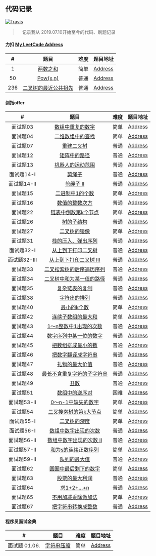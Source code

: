 ## 代码记录
[![Travis](https://img.shields.io/badge/language-C/C++-yellow.svg)]()

>　记录我从 2019.07.10开始至今的代码、刷题记录

#### 力扣  [My LeetCode Address](https://leetcode-cn.com/u/3srobin/)

| # | 题目 | 难度 | 题目地址 |
|:-:| :-: | :--: |  :--:  |
| 1 | [两数之和](./LeetCode/1.%20两数之和.cpp) | 简单 | [Address](https://leetcode-cn.com/problems/two-sum/) | 
| 50 | [Pow(x,n)](./LeetCode/50.%20Pow(x%2C%20n).cpp) | 普通 | [Address](https://leetcode-cn.com/problems/powx-n/) |  
| 236 | [二叉树的最近公共祖先](./LeetCode/236.%20二叉树的最近公共祖先.cpp) | 普通 | [Address](https://leetcode-cn.com/problems/lowest-common-ancestor-of-a-binary-tree/) |  

#### 剑指offer

| # | 题目 | 难度 | 题目地址 |
|:-:| :-: | :--: |  :--:  |
| 面试题03 | [数组中重复的数字](./剑指offer/面试题03.%20数组中重复的数字.cpp) | 简单 | [Address](https://leetcode-cn.com/problems/shu-zu-zhong-zhong-fu-de-shu-zi-lcof/submissions/) |  
| 面试题04 | [二维数组中的查找](./剑指offer/面试题04.%20二维数组中的查找.cpp) | 简单 | [Address](https://leetcode-cn.com/problems/er-wei-shu-zu-zhong-de-cha-zhao-lcof/) |
| 面试题07 | [重建二叉树](./剑指offer/面试题07.%20重建二叉树.cpp) | 普通 | [Address](https://leetcode-cn.com/problems/zhong-jian-er-cha-shu-lcof/) |
| 面试题12 | [矩阵中的路径](./剑指offer/面试题12.%20矩阵中的路径.cpp) | 普通 | [Address](https://leetcode-cn.com/problems/ju-zhen-zhong-de-lu-jing-lcof/) | 
| 面试题13 | [机器人的运动范围](./剑指offer/面试题13.%20机器人的运动范围.cpp) | 普通 | [Address](https://leetcode-cn.com/problems/ji-qi-ren-de-yun-dong-fan-wei-lcof/) | 
| 面试题14-I | [剪绳子](./剑指offer/面试题14-%20I.%20剪绳子.cpp) | 普通 | [Address](https://leetcode-cn.com/problems/jian-sheng-zi-lcof/) | 
| 面试题14-II | [剪绳子 II](./剑指offer/面试题14-%20II.%20剪绳子%20II.cpp) | 普通 | [Address](https://leetcode-cn.com/problems/jian-sheng-zi-ii-lcof/) | 
| 面试题15 | [二进制中1的个数](./剑指offer/面试题15.%20二进制中1的个数.cpp) | 简单 | [Address](https://leetcode-cn.com/problems/er-jin-zhi-zhong-1de-ge-shu-lcof/) | 
| 面试题16 | [数值的整数次方](./剑指offer/面试题16.%20数值的整数次方.cpp) | 普通 | [Address](https://leetcode-cn.com/problems/shu-zhi-de-zheng-shu-ci-fang-lcof/) | 
| 面试题22 | [链表中倒数第k个节点](./剑指offer/面试题22.%20链表中倒数第k个节点.cpp) | 简单 | [Address](https://leetcode-cn.com/problems/lian-biao-zhong-dao-shu-di-kge-jie-dian-lcof/) |
| 面试题26 | [树的子结构](./剑指offer/面试题26.%20树的子结构.cpp) | 普通 | [Address](https://leetcode-cn.com/problems/shu-de-zi-jie-gou-lcof/) | 
| 面试题27 | [二叉树的镜像](./剑指offer/面试题27.%20二叉树的镜像.cpp) | 简单 | [Address](https://leetcode-cn.com/problems/er-cha-shu-de-jing-xiang-lcof/) |
| 面试题31 | [栈的压入、弹出序列](./剑指offer/面试题31.%20栈的压入、弹出序列.cpp) | 普通 | [Address](https://leetcode-cn.com/problems/zhan-de-ya-ru-dan-chu-xu-lie-lcof/) |
| 面试题32-I | [从上到下打印二叉树](./剑指offer/面试题32%20-%20I.%20从上到下打印二叉树.cpp) | 普通 | [Address](https://leetcode-cn.com/problems/cong-shang-dao-xia-da-yin-er-cha-shu-lcof/) |  
| 面试题32-III | [从上到下打印二叉树 III](./剑指offer/面试题32%20-%20III.%20从上到下打印二叉树%20III.cpp) | 普通 | [Address](https://leetcode-cn.com/problems/cong-shang-dao-xia-da-yin-er-cha-shu-iii-lcof/) | 
| 面试题33 | [二叉搜索树的后序遍历序列](./剑指offer/面试题33.%20二叉搜索树的后序遍历序列.cpp) | 普通 | [Address](https://leetcode-cn.com/problems/er-cha-sou-suo-shu-de-hou-xu-bian-li-xu-lie-lcof/) |  
| 面试题34 | [二叉树中和为某一值的路径](./剑指offer/面试题34.%20二叉树中和为某一值的路径.cpp) | 普通 | [Address](https://leetcode-cn.com/problems/er-cha-shu-zhong-he-wei-mou-yi-zhi-de-lu-jing-lcof/) | 
| 面试题35 | [复杂链表的复制](./剑指offer/面试题35.%20复杂链表的复制.cpp) | 普通 | [Address](https://leetcode-cn.com/problems/fu-za-lian-biao-de-fu-zhi-lcof/) | 
| 面试题38 | [字符串的排列](./剑指offer/面试题38.%20字符串的排列.cpp) | 普通 | [Address](https://leetcode-cn.com/problems/zi-fu-chuan-de-pai-lie-lcof/) | 
| 面试题40 | [最小的k个数](./剑指offer/面试题40.%20最小的k个数.cpp) | 简单 | [Address](https://leetcode-cn.com/problems/zui-xiao-de-kge-shu-lcof/) |
| 面试题42 | [连续子数组的最大和](./剑指offer/面试题42.%20连续子数组的最大和.cpp) | 简单 | [Address](https://leetcode-cn.com/problems/lian-xu-zi-shu-zu-de-zui-da-he-lcof/) |  
| 面试题43 | [1～n整数中1出现的次数](./剑指offer/面试题43.%201～n整数中1出现的次数.cpp) | 普通 | [Address](https://leetcode-cn.com/problems/1nzheng-shu-zhong-1chu-xian-de-ci-shu-lcof/) |  
| 面试题44 | [数字序列中某一位的数字](./剑指offer/面试题44.%20数字序列中某一位的数字.cpp) | 普通 | [Address](https://leetcode-cn.com/problems/shu-zi-xu-lie-zhong-mou-yi-wei-de-shu-zi-lcof/) | 
| 面试题45 | [把数组排成最小的数](./剑指offer/面试题45.%20把数组排成最小的数.cpp) | 普通 | [Address](https://leetcode-cn.com/problems/ba-shu-zu-pai-cheng-zui-xiao-de-shu-lcof/) | 
| 面试题46 | [把数字翻译成字符串](./剑指offer/面试题46.%20把数字翻译成字符串.cpp) | 普通 | [Address](https://leetcode-cn.com/problems/ba-shu-zi-fan-yi-cheng-zi-fu-chuan-lcof/) |
| 面试题47 | [礼物的最大价值](./剑指offer/面试题47.%20礼物的最大价值.cpp) | 普通 | [Address](https://leetcode-cn.com/problems/li-wu-de-zui-da-jie-zhi-lcof/) |
| 面试题48 | [最长不含重复字符的子字符串](./剑指offer/面试题48.%20最长不含重复字符的子字符串.cpp) | 普通 | [Address](https://leetcode-cn.com/problems/zui-chang-bu-han-zhong-fu-zi-fu-de-zi-zi-fu-chuan-lcof/) |
| 面试题49 | [丑数](./剑指offer/面试题49.%20丑数.cpp) | 普通 | [Address](https://leetcode-cn.com/problems/chou-shu-lcof/) |
| 面试题51 | [数组中的逆序对](./剑指offer/面试题51.%20数组中的逆序对.cpp) | 困难 | [Address](https://leetcode-cn.com/problems/shu-zu-zhong-de-ni-xu-dui-lcof/) |
| 面试题53-II | [0～n-1中缺失的数字](./剑指offer/面试题53%20-%20II.%200～n-1中缺失的数字.cpp) | 简单 | [Address](https://leetcode-cn.com/problems/que-shi-de-shu-zi-lcof/) |
| 面试题54 | [二叉搜索树的第k大节点](./剑指offer/面试题54.%20二叉搜索树的第k大节点.cpp) | 简单 | [Address](https://leetcode-cn.com/problems/er-cha-sou-suo-shu-de-di-kda-jie-dian-lcof/) |
| 面试题55-I | [二叉树的深度](./剑指offer/面试题55%20-%20I.%20二叉树的深度.cpp) | 简单 | [Address](https://leetcode-cn.com/problems/er-cha-shu-de-shen-du-lcof/) |
| 面试题56-I | [数组中数字出现的次数](./剑指offer/面试题56%20-%20I.%20数组中数字出现的次数.cpp) | 普通 | [Address](https://leetcode-cn.com/problems/shu-zu-zhong-shu-zi-chu-xian-de-ci-shu-lcof/) |
| 面试题56-II | [数组中数字出现的次数 II](./剑指offer/面试题56%20-%20II.%20数组中数字出现的次数%20II.cpp) | 普通 | [Address](https://leetcode-cn.com/problems/shu-zu-zhong-shu-zi-chu-xian-de-ci-shu-ii-lcof/) |
| 面试题57-II | [和为s的连续正数序列](./剑指offer/面试题57%20-%20II.%20和为s的连续正数序列.cpp) | 简单 | [Address](https://leetcode-cn.com/problems/he-wei-sde-lian-xu-zheng-shu-xu-lie-lcof/) |
| 面试题59-II | [队列的最大值](./剑指offer/面试题59%20-%20II.%20队列的最大值.cpp) | 普通 | [Address](https://leetcode-cn.com/problems/dui-lie-de-zui-da-zhi-lcof/) |
| 面试题62 | [圆圈中最后剩下的数字](./剑指offer/面试题62.%20圆圈中最后剩下的数字.cpp) | 简单 | [Address](https://leetcode-cn.com/problems/yuan-quan-zhong-zui-hou-sheng-xia-de-shu-zi-lcof/) |
| 面试题63 | [股票的最大利润](./剑指offer/面试题63.%20股票的最大利润.cpp) | 普通 | [Address](https://leetcode-cn.com/problems/gu-piao-de-zui-da-li-run-lcof/) |
| 面试题64 | [求1+2+…+n](./剑指offer/面试题64.%20求1%2B2%2B…%2Bn.cpp) | 普通 | [Address](https://leetcode-cn.com/problems/qiu-12n-lcof/) |
| 面试题65 | [不用加减乘除做加法](./剑指offer/面试题65.%20不用加减乘除做加法.java) | 简单 | [Address](https://leetcode-cn.com/problems/bu-yong-jia-jian-cheng-chu-zuo-jia-fa-lcof/) |
| 面试题67 | [把字符串转换成整数](./剑指offer/面试题67.%20把字符串转换成整数.cpp) | 普通 | [Address](https://leetcode-cn.com/problems/ba-zi-fu-chuan-zhuan-huan-cheng-zheng-shu-lcof/) |
 
#### 程序员面试金典

| # | 题目 | 难度 | 题目地址 |
|:-:| :-: | :--: |  :--:  |
| 面试题 01.06. | [字符串压缩](./程序员面试金典/面试题%2001.06.%20字符串压缩.cpp) | 简单 | [Address](https://leetcode-cn.com/problems/compress-string-lcci/) |  

